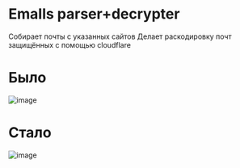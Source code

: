 # EmaIls parser+decrypter
 Собирает почты с указанных сайтов
 Делает раскодировку почт защищённых с помощью cloudflare
# Было
![image](https://github.com/webdarens/EmaIls-parser-decrypter/assets/105850220/3b7d5e19-7369-4b45-978d-e9e7599d98ac)

# Стало
![image](https://github.com/webdarens/EmaIls-parser-decrypter/assets/105850220/f347de8b-db95-45da-a59d-a1a7d7f22f8c)
